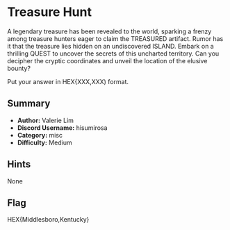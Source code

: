 # Treasure Hunt
A legendary treasure has been revealed to the world, sparking a frenzy among treasure hunters eager to claim the TREASURED artifact. Rumor has it that the treasure lies hidden on an undiscovered ISLAND. Embark on a thrilling QUEST to uncover the secrets of this uncharted territory. Can you decipher the cryptic coordinates and unveil the location of the elusive bounty?

Put your answer in HEX{XXX,XXX) format.

## Summary
 - **Author:** Valerie Lim
 - **Discord Username:** hisumirosa
 - **Category:** misc
 - **Difficulty:** Medium

## Hints
None

## Flag
HEX{Middlesboro,Kentucky}
